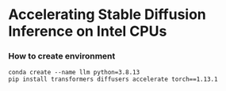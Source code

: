 # Accelerating Stable Diffusion Inference on Intel CPUs

### How to create environment

```
conda create --name llm python=3.8.13
pip install transformers diffusers accelerate torch==1.13.1
```
